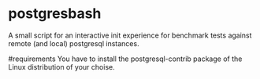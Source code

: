 # postgresbash
A small script for an interactive init experience for benchmark tests against remote (and local) postgresql instances.

#requirements
You have to install the postgresql-contrib package of the Linux distribution of your choise.
